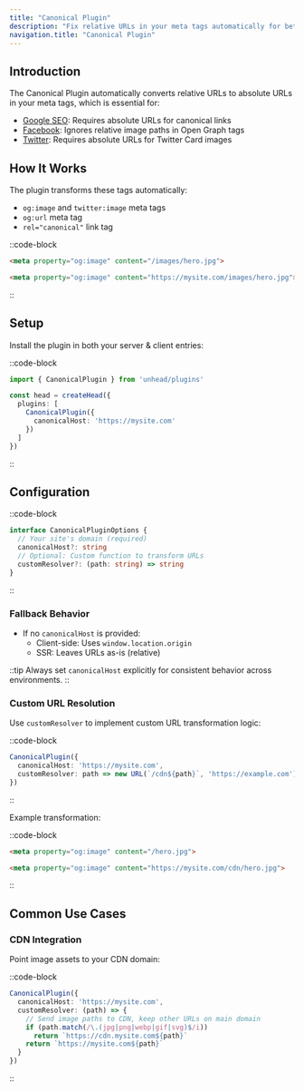 ```yaml
---
title: "Canonical Plugin"
description: "Fix relative URLs in your meta tags automatically for better SEO"
navigation.title: "Canonical Plugin"
---
```


## Introduction

The Canonical Plugin automatically converts relative URLs to absolute URLs in your meta tags, which is essential for:

- [Google SEO](https://developers.google.com/search/docs/crawling-indexing/consolidate-duplicate-urls): Requires absolute URLs for canonical links
- [Facebook](https://developers.facebook.com/docs/sharing/webmasters/getting-started): Ignores relative image paths in Open Graph tags
- [Twitter](https://developer.twitter.com/en/docs/twitter-for-websites/cards/overview/markup): Requires absolute URLs for Twitter Card images

## How It Works

The plugin transforms these tags automatically:

- `og:image` and `twitter:image` meta tags
- `og:url` meta tag
- `rel="canonical"` link tag

::code-block
```html [Before]
<meta property="og:image" content="/images/hero.jpg">
```

```html [After]
<meta property="og:image" content="https://mysite.com/images/hero.jpg">
```
::

## Setup

Install the plugin in both your server & client entries:

::code-block
```ts [Input]
import { CanonicalPlugin } from 'unhead/plugins'

const head = createHead({
  plugins: [
    CanonicalPlugin({
      canonicalHost: 'https://mysite.com'
    })
  ]
})
```
::

## Configuration

::code-block
```ts [Input]
interface CanonicalPluginOptions {
  // Your site's domain (required)
  canonicalHost?: string
  // Optional: Custom function to transform URLs
  customResolver?: (path: string) => string
}
```
::

### Fallback Behavior

- If no `canonicalHost` is provided:
  - Client-side: Uses `window.location.origin`
  - SSR: Leaves URLs as-is (relative)

::tip
Always set `canonicalHost` explicitly for consistent behavior across environments.
::

### Custom URL Resolution

Use `customResolver` to implement custom URL transformation logic:

::code-block
```ts [Input]
CanonicalPlugin({
  canonicalHost: 'https://mysite.com',
  customResolver: path => new URL(`/cdn${path}`, 'https://example.com').toString()
})
```
::

Example transformation:

::code-block
```html [Before]
<meta property="og:image" content="/hero.jpg">
```

```html [After]
<meta property="og:image" content="https://mysite.com/cdn/hero.jpg">
```
::

## Common Use Cases

### CDN Integration

Point image assets to your CDN domain:

::code-block
```ts [Input]
CanonicalPlugin({
  canonicalHost: 'https://mysite.com',
  customResolver: (path) => {
    // Send image paths to CDN, keep other URLs on main domain
    if (path.match(/\.(jpg|png|webp|gif|svg)$/i))
      return `https://cdn.mysite.com${path}`
    return `https://mysite.com${path}`
  }
})
```
::
